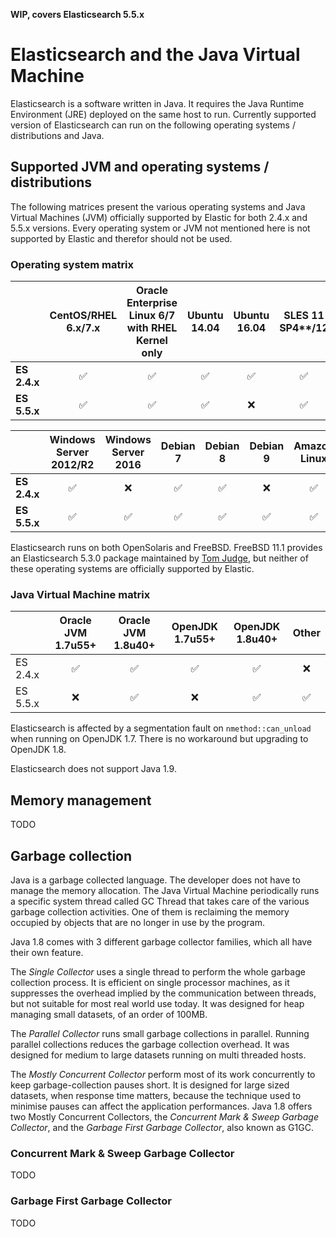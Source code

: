 **WIP, covers Elasticsearch 5.5.x**

# Elasticsearch and the Java Virtual Machine

Elasticsearch is a software written in Java. It requires the Java Runtime Environment (JRE) deployed on the same host to run. Currently supported version of Elasticsearch can run on the following operating systems / distributions and Java.

## Supported JVM and operating systems / distributions

The following matrices present the various operating systems and Java Virtual Machines (JVM) officially supported by Elastic for both 2.4.x and 5.5.x versions. Every operating system or JVM not mentioned here is not supported by Elastic and therefor should not be used.

### Operating system matrix 

|     | CentOS/RHEL 6.x/7.x | Oracle Enterprise Linux 6/7 with RHEL Kernel only | Ubuntu 14.04 | Ubuntu 16.04 | SLES 11 SP4\*\*/12 | openSUSE Leap 42 |
| --- |:---:|:---:|:---:|:---:|:---:|:---:|
| **ES 2.4.x** | ✅ | ✅ | ✅ | ✅ | ✅ | ✅ |
| **ES 5.5.x** | ✅ | ✅ | ✅ | ❌ | ✅ | ✅ |
            

|     | Windows Server 2012/R2 | Windows Server 2016 | Debian 7 | Debian 8 | Debian 9 | Amazon Linux |
| --- |:---:|:---:|:---:|:---:|:---:|:---:|
| **ES 2.4.x** | ✅ | ❌ | ✅ | ✅ | ❌ | ✅ |
| **ES 5.5.x** | ✅ | ✅ | ✅ | ✅ | ✅ | ✅ |

Elasticsearch runs on both OpenSolaris and FreeBSD. FreeBSD 11.1 provides an Elasticsearch 5.3.0 package maintained by [Tom Judge](mailto:tj@freebsd.org), but neither of these operating systems are officially supported by Elastic.

### Java Virtual Machine matrix

|     | Oracle JVM 1.7u55+ | Oracle JVM 1.8u40+ | OpenJDK 1.7u55+ | OpenJDK 1.8u40+ | Other |
| --- |:---:|:---:|:---:|:---:|:---:|
| ES 2.4.x | ✅ | ✅ | ✅ | ✅ | ❌ |
| ES 5.5.x | ❌ | ✅ | ❌ | ✅ | ✅ |

Elasticsearch is affected by a segmentation fault on `nmethod::can_unload` when running on OpenJDK 1.7. There is no workaround but upgrading to OpenJDK 1.8.

Elasticsearch does not support Java 1.9.

## Memory management

TODO

## Garbage collection

Java is a garbage collected language. The developer does not have to manage the memory allocation. The Java Virtual Machine periodically runs a specific system thread called GC Thread that takes care of the various garbage collection activities. One of them is reclaiming the memory occupied by objects that are no longer in use by the program.

Java 1.8 comes with 3 different garbage collector families, which all have their own feature.

The *Single Collector* uses a single thread to perform the whole garbage collection process. It is efficient on single processor machines, as it suppresses the overhead implied by the communication between threads, but not suitable for most real world use today. It was designed for heap managing small datasets, of an order of 100MB.

The *Parallel Collector* runs small garbage collections in parallel. Running parallel collections reduces the garbage collection overhead. It was designed for medium to large datasets running on multi threaded hosts.

The *Mostly Concurrent Collector* perform most of its work concurrently to keep garbage-collection pauses short. It is designed for large sized datasets, when response time matters, because the technique used to minimise pauses can affect the application performances. Java 1.8 offers two Mostly Concurrent Collectors, the *Concurrent Mark & Sweep Garbage Collector*, and the *Garbage First Garbage Collector*, also known as G1GC.

### Concurrent Mark & Sweep Garbage Collector

TODO

### Garbage First Garbage Collector

TODO
